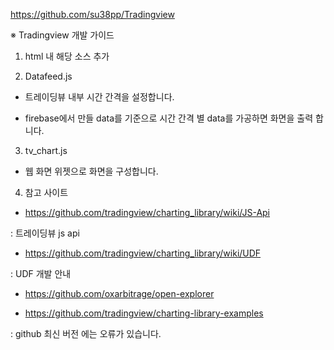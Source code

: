 https://github.com/su38pp/Tradingview

※ Tradingview 개발 가이드



1. html 내 해당 소스 추가

<script type="text/javascript" src="/assets/charting_library/charting_library.min.js"></script>
<script type="text/javascript" src="/assets/charting_library/datafeed.js"></script>
<script type="text/javascript" src="/assets/scripts/tv_chart.js"></script>



2. Datafeed.js
- 트레이딩뷰 내부 시간 간격을 설정합니다.

- firebase에서 만들 data를 기준으로 시간 간격 별 data를 가공하면 화면을 출력 합니다.




3. tv_chart.js
- 웹 화면 위젯으로 화면을 구성합니다.




4. 참고 사이트 

- https://github.com/tradingview/charting_library/wiki/JS-Api

: 트레이딩뷰 js api

- https://github.com/tradingview/charting_library/wiki/UDF

: UDF 개발 안내

- https://github.com/oxarbitrage/open-explorer

- https://github.com/tradingview/charting-library-examples

: github 최신 버전 에는 오류가 있습니다.

